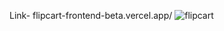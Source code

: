  Link- flipcart-frontend-beta.vercel.app/
![flipcart](https://github.com/NaveenKamat123/flipcart_frontend/assets/133122639/544be827-6fab-40d9-be41-6be27fa6054a)
